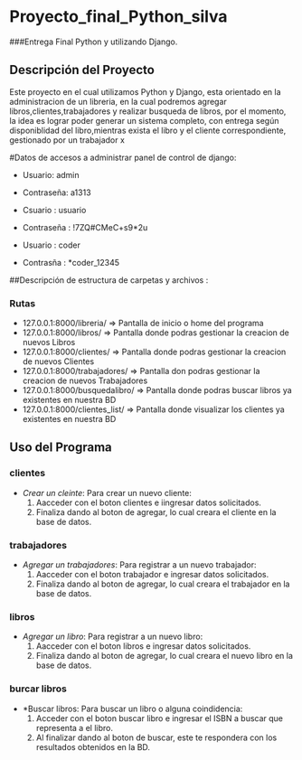 # Proyecto_final_Python_silva

###Entrega Final Python y utilizando Django.

## Descripción del Proyecto

Este proyecto en el cual utilizamos Python y Django, esta orientado en la administracion de un libreria, en la cual podremos agregar libros,clientes,trabajadores y realizar busqueda de libros, por el momento, la idea es lograr poder generar un sistema completo, con entrega según disponiblidad del libro,mientras exista el libro y el cliente correspondiente, gestionado por un trabajador x

#Datos de accesos a administrar panel de control de django:

- Usuario: admin
- Contraseña: a1313

- Csuario : usuario
- Contraseña : !7ZQ#CMeC+s9*2u

- Usuario : coder
- Contrasña : *coder_12345

##Descripción de estructura de carpetas y archivos :

### Rutas

- 127.0.0.1:8000/libreria/  => Pantalla de inicio o home del programa
- 127.0.0.1:8000/libros/    => Pantalla donde podras gestionar la creacion de nuevos Libros
- 127.0.0.1:8000/clientes/    => Pantalla donde podras gestionar la creacion de nuevos Clientes
- 127.0.0.1:8000/trabajadores/    => Pantalla don podras gestionar la creacion de nuevos Trabajadores
- 127.0.0.1:8000/busquedalibro/    => Pantalla donde podras buscar libros ya existentes en nuestra BD
- 127.0.0.1:8000/clientes_list/    => Pantalla donde visualizar los clientes ya existentes en nuestra BD

## Uso del Programa

### clientes

- *Crear un cleinte*: Para crear un nuevo cliente:
  1. Aacceder con el boton clientes e iingresar datos solicitados.
  2. Finaliza dando al boton de agregar, lo cual creara el cliente en la base de datos.


### trabajadores

- *Agregar un trabajadores*: Para registrar a un nuevo trabajador:
  1. Aacceder con el boton trabajador e ingresar datos solicitados.
  2. Finaliza dando al boton de agregar, lo cual creara el trabajador en la base de datos.

### libros

- *Agregar un libro*: Para registrar a un nuevo libro:
  1. Aacceder con el boton libros e ingresar datos solicitados.
  2. Finaliza dando al boton de agregar, lo cual creara el nuevo libro en la base de datos.
 
### burcar libros
- *Buscar libros: Para buscar un libro o alguna coindidencia:
  1. Acceder con el boton buscar libro e ingresar el ISBN a buscar que representa a el libro.
  2. Al finalizar dando al boton de buscar, este te respondera con los resultados obtenidos en la BD.


